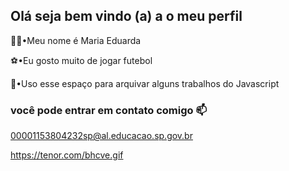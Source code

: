 ## Olá seja bem vindo (a) a o meu perfil

👋🏽•Meu nome é Maria Eduarda

⚽•Eu gosto muito de jogar futebol

📂•Uso esse espaço para arquivar alguns trabalhos do Javascript

### você pode entrar em contato comigo 📫

00001153804232sp@al.educacao.sp.gov.br

https://tenor.com/bhcve.gif
